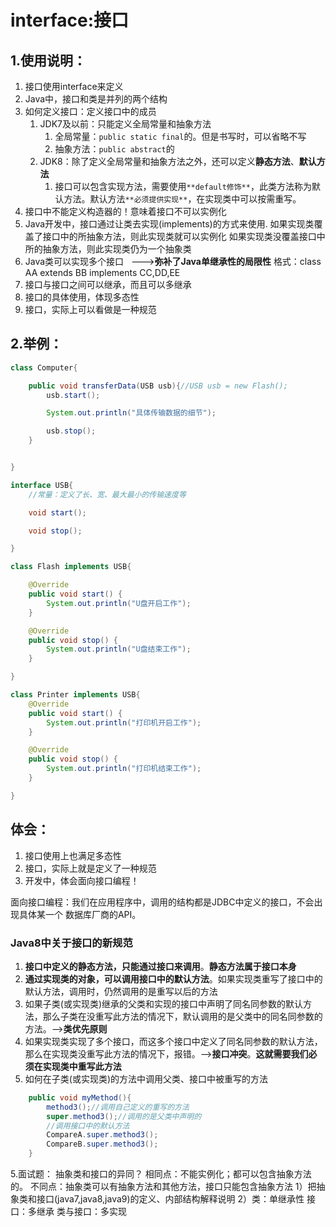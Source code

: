 # interface:接口
## 1.使用说明：

1. 接口使用interface来定义
2. Java中，接口和类是并列的两个结构
3. 如何定义接口：定义接口中的成员
   1. JDK7及以前：只能定义全局常量和抽象方法
      1. 全局常量：`public static final`的。但是书写时，可以省略不写
      2. 抽象方法：`public abstract`的
   2. JDK8：除了定义全局常量和抽象方法之外，还可以定义**静态方法**、**默认方法**
      1. 接口可以包含实现方法，需要使用`**default修饰**`，此类方法称为默认方法。默认方法`**必须提供实现**`，在实现类中可以按需重写。
4. 接口中不能定义构造器的！意味着接口不可以实例化 
5. Java开发中，接口通过让类去实现(implements)的方式来使用.
如果实现类覆盖了接口中的所抽象方法，则此实现类就可以实例化
如果实现类没覆盖接口中所的抽象方法，则此实现类仍为一个抽象类 
6. Java类可以实现多个接口   --->**弥补了Java单继承性的局限性**
格式：class AA extends BB implements CC,DD,EE 
7. 接口与接口之间可以继承，而且可以多继承 
8. 接口的具体使用，体现多态性
9. 接口，实际上可以看做是一种规范
## 2.举例：
```java
class Computer{

    public void transferData(USB usb){//USB usb = new Flash();
        usb.start();

        System.out.println("具体传输数据的细节");

        usb.stop();
    }


}

interface USB{
    //常量：定义了长、宽、最大最小的传输速度等

    void start();

    void stop();

}

class Flash implements USB{

    @Override
    public void start() {
        System.out.println("U盘开启工作");
    }

    @Override
    public void stop() {
        System.out.println("U盘结束工作");
    }

}

class Printer implements USB{
    @Override
    public void start() {
        System.out.println("打印机开启工作");
    }

    @Override
    public void stop() {
        System.out.println("打印机结束工作");
    }

}
```
## 体会：

1. 接口使用上也满足多态性
2. 接口，实际上就是定义了一种规范
3. 开发中，体会面向接口编程！	

面向接口编程：我们在应用程序中，调用的结构都是JDBC中定义的接口，不会出现具体某一个
数据库厂商的API。
### Java8中关于接口的新规范

1. **接口中定义的静态方法，只能通过接口来调用**。**静态方法属于接口本身**
2. **通过实现类的对象，可以调用接口中的默认方法**。如果实现类重写了接口中的默认方法，调用时，仍然调用的是重写以后的方法
3. 如果子类(或实现类)继承的父类和实现的接口中声明了同名同参数的默认方法，那么子类在没重写此方法的情况下，默认调用的是父类中的同名同参数的方法。-->**类优先原则**
4. 如果实现类实现了多个接口，而这多个接口中定义了同名同参数的默认方法，那么在实现类没重写此方法的情况下，报错。-->**接口冲突**。**这就需要我们必须在实现类中重写此方法**
5. 如何在子类(或实现类)的方法中调用父类、接口中被重写的方法
```java
	public void myMethod(){
		method3();//调用自己定义的重写的方法
		super.method3();//调用的是父类中声明的
		//调用接口中的默认方法
		CompareA.super.method3();
		CompareB.super.method3();
	}
```
5.面试题：
抽象类和接口的异同？
相同点：不能实例化；都可以包含抽象方法的。
不同点：抽象类可以有抽象方法和其他方法，接口只能包含抽象方法
1）把抽象类和接口(java7,java8,java9)的定义、内部结构解释说明
2）类：单继承性    接口：多继承
   类与接口：多实现



